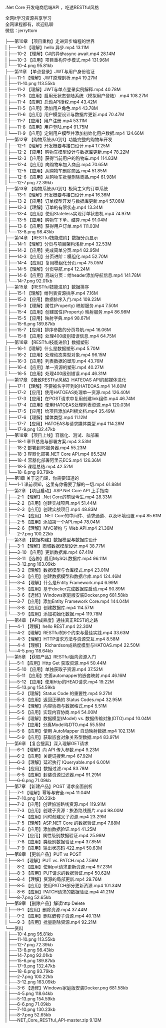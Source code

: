 .Net Core 开发电商后端API ，吃透RESTful风格

全网it学习资源共享学习<br>全网课程都有，欢迎私聊<br>微信：jerryttom<br>

├──第10章 【项目重构】走进异步编程的世界<br> | ├──10-1 【理解】hello 异步.mp4 13.11M<br> | ├──10-2 【理解】C#的异步async await.mp4 28.14M<br> | ├──10-3 【应用】项目重构异步模式.mp4 131.96M<br> | └──10-4.png 95.81kb<br> ├──第11章 【单点登录】JWT与用户身份验证<br> | ├──11-1 【理解】JWT原理剖析.mp4 19.27M<br> | ├──11-10.png 113.55kb<br> | ├──11-2 【理解】JWT与单点登录实例解释.mp4 40.78M<br> | ├──11-3 【应用】启用无状态登陆系统（模拟用户登陆）.mp4 108.27M<br> | ├──11-4 【应用】启动API授权.mp4 43.42M<br> | ├──11-5 【应用】添加用户角色.mp4 43.78M<br> | ├──11-6 【应用】用户模型设计与数据库更新.mp4 70.47M<br> | ├──11-7 【应用】用户注册.mp4 53.11M<br> | ├──11-8 【应用】用户登陆.mp4 91.75M<br> | └──11-9 【应用】定制用户模型并添加初始化用户数据.mp4 124.66M<br> ├──第12章 【购物系统从0到1】功能完整的购物车开发<br> | ├──12-1 【理解】开发概要与接口设计.mp4 17.25M<br> | ├──12-2 【应用】购物车模型设计与数据库更新.mp4 78.22M<br> | ├──12-3 【应用】获得当前用户的购物车.mp4 114.83M<br> | ├──12-4 【应用】向购物车加入商品.mp4 70.65M<br> | ├──12-5 【应用】从购物车删除商品.mp4 51.85M<br> | ├──12-6 【应用】从购物车批量删除商品.mp4 61.98M<br> | └──12-7.png 72.39kb<br> ├──第13章 【购物系统从0到1】极简主义的订单系统<br> | ├──13-1 【理解】开发概要与接口设计.mp4 16.36M<br> | ├──13-2 【应用】订单模型开发与数据库更新.mp4 57.06M<br> | ├──13-3 【理解】订单的有限状态.mp4 13.34M<br> | ├──13-4 【应用】使用Stateless实现订单状态机.mp4 74.97M<br> | ├──13-5 【应用】购物车下单、结算.mp4 91.04M<br> | ├──13-6 【应用】获得用户订单.mp4 111.03M<br> | └──13-8.png 98.43kb<br> ├──第14章 【RESTful技能进阶】数据分页显示<br> | ├──14-1 【理解】分页与项目架构浅析.mp4 32.53M<br> | ├──14-2 【应用】完成简单分页.mp4 82.95M<br> | ├──14-3 【应用】分页进阶：模组化.mp4 52.70M<br> | ├──14-4 【应用】复用模组化分页.mp4 75.05M<br> | ├──14-5 【理解】分页导航.mp4 12.24M<br> | ├──14-6 【应用】高端分页：给header添加导航信息.mp4 141.78M<br> | └──14-7.png 92.01kb<br> ├──第15章 【RESTful技能进阶】数据排序<br> | ├──15-1 【理解】给列表资源排序.mp4 7.16M<br> | ├──15-2 【应用】数据排序入门.mp4 109.23M<br> | ├──15-3 【理解】属性(Property) 映射服务.mp4 7.50M<br> | ├──15-4 【应用】创建属性(Property) 映射服务.mp4 86.98M<br> | ├──15-5 【应用】映射字典.mp4 98.67M<br> | ├──15-6.png 189.87kb<br> | ├──15-7 【应用】排序参数的分页导航.mp4 16.06M<br> | └──15-8 【应用】处理400级别错误信息.mp4 64.75M<br> ├──第16章 【RESTful技能进阶】数据塑形<br> | ├──16-1 【理解】什么是数据塑形.mp4 5.70M<br> | ├──16-2 【应用】处理动态类型对象.mp4 96.15M<br> | ├──16-3 【应用】列表数据的塑形.mp4 43.76M<br> | ├──16-4 【应用】单一资源的塑形.mp4 40.27M<br> | └──16-5 【应用】处理400级别错误.mp4 46.31M<br> ├──第17章 【极致RESTful风格】HATEOAS API的超媒体进化<br> | ├──17-1 【理解】不要被名字吓到的HATEOAS.mp4 14.60M<br> | ├──17-2 【应用】使用HATOEAS处理单一资源.mp4 126.40M<br> | ├──17-3 【应用】在POST请求中复用创建link组件.mp4 46.74M<br> | ├──17-4 【应用】使用HATOEAS处理列表资源.mp4 120.03M<br> | ├──17-5 【应用】给项目添加API根文档.mp4 35.49M<br> | ├──17-6 【理解】媒体类型.mp4 11.12M<br> | ├──17-7 【应用】HATOEAS与请求媒体类型.mp4 114.28M<br> | └──17-9.png 132.47kb<br> ├──第18章 【项目上线】容器化、测试、和部署<br> | ├──18-1 章节总览与部署方案.mp4 3.53M<br> | ├──18-2 部署到IIS服务器.mp4 55.23M<br> | ├──18-3 容器化部署.NET Core API.mp4 85.52M<br> | ├──18-4 容器化部署阿里云ECS.mp4 126.36M<br> | ├──18-5 课程总结.mp4 42.52M<br> | └──18-6.png 93.79kb<br> ├──第1章 关于这门课，你需要知道的<br> | └──1-1 课前须知，这里有你需要了解的一切.mp4 61.88M<br> ├──第2章 【项目启动】ASP.Net Core API 上手指南<br> | ├──2-1 【理解】.Net Core的前世今生.mp4 28.33M<br> | ├──2-2 【应用】创建实战项目.mp4 51.44M<br> | ├──2-3 【应用】创建实战项目.mp4 48.83M<br> | ├──2-4 【应用】.NET Core的中间件、请求通道、以及环境设置.mp4 85.61M<br> | ├──2-5 【应用】添加第一个API.mp4 78.04M<br> | ├──2-6 【理解】MVC架构 与 Web API.mp4 21.36M<br> | └──2-7.png 100.22kb<br> ├──第3章 【数据构建】数据模型与数据库设计<br> | ├──3-1 【理解】商城数据模型设计.mp4 38.77M<br> | ├──3-10 【应用】更新数据库.mp4 67.41M<br> | ├──3-11 【选修】启用MySQL数据库.mp4 96.11M<br> | ├──3-12.png 163.09kb<br> | ├──3-2 【理解】数据模型与仓库模式.mp4 23.01M<br> | ├──3-3 【应用】创建数据模型和数据仓库.mp4 124.46M<br> | ├──3-4 【理解】什么是Entity Framework.mp4 6.99M<br> | ├──3-5 【应用】基于docker完成数据库启动.mp4 90.89M<br> | ├──3-6 【选修】Windows家庭版安装Docker.png 681.58kb<br> | ├──3-7 【应用】添加Entity Framework Core.mp4 144.04M<br> | ├──3-8 【应用】创建数据库.mp4 114.57M<br> | └──3-9 【应用】添加初始化数据.mp4 119.78M<br> ├──第4章 【API成熟度】通往真正REST的之路<br> | ├──4-1 【理解】hello REST.mp4 22.30M<br> | ├──4-2 【理解】RESTful的6个约束与最佳实践.mp4 33.63M<br> | ├──4-3 【理解】HTTP请求方法与资源交互.mp4 8.58M<br> | ├──4-4 【理解】 Richardson成熟度模型与HATOAS.mp4 22.50M<br> | └──4-5.png 118.64kb<br> ├──第5章 【获取产品】RESTful面向资源入门<br> | ├──5-1 【应用】Http Get 获取资源.mp4 50.44M<br> | ├──5-10 【应用】单独获取子资源.mp4 37.52M<br> | ├──5-11 【应用】完善automapper的嵌套映射.mp4 46.16M<br> | ├──5-12 【应用】使用http的HEAD请求.mp4 19.22M<br> | ├──5-13.png 154.59kb<br> | ├──5-2 【理解】Status Code 的重要性.mp4 9.27M<br> | ├──5-3 【应用】返回正确的 Status Codes.mp4 32.95M<br> | ├──5-4 【理解】内容协商与数据格式.mp4 5.51M<br> | ├──5-5 【应用】实现内容协商.mp4 54.00M<br> | ├──5-6 【理解】数据模型(Model) vs. 数据传输对象(DTO).mp4 10.04M<br> | ├──5-7 【应用】分离Model与DTO.mp4 55.55M<br> | ├──5-8 【应用】使用 AutoMapper 自动映射数据.mp4 102.13M<br> | └──5-9 【应用】获取嵌套对象关系型数据.mp4 83.97M<br> ├──第6章 【复合搜索】深入理解GET请求<br> | ├──6-1 【理解】向 API 传入参数.mp4 9.23M<br> | ├──6-2 【应用】关键词搜索.mp4 67.92M<br> | ├──6-3 【理解】延迟执行 IQueryable.mp4 6.00M<br> | ├──6-4 【应用】数据过滤.mp4 83.78M<br> | ├──6-5 【应用】封装资源过滤器.mp4 91.29M<br> | └──6-6.png 71.09kb<br> ├──第7章 【新建产品】POST 请求全面剖析<br> | ├──7-1 【理解】幂等与安全.mp4 11.04M<br> | ├──7-10.png 130.23kb<br> | ├──7-2 【应用】创建旅游路线资源.mp4 119.91M<br> | ├──7-3 【应用】创建子资源：旅游路线图片.mp4 98.00M<br> | ├──7-4 【应用】同时创建父子资源.mp4 23.29M<br> | ├──7-5 【理解】ASP.NET Core 的数据验证.mp4 7.88M<br> | ├──7-6 【应用】添加数据验证.mp4 41.25M<br> | ├──7-7 【应用】属性级别数据验证.mp4 25.98M<br> | ├──7-8 【应用】类级别数据验证.mp4 37.85M<br> | └──7-9 【应用】输出状态码 422.mp4 50.63M<br> ├──第8章 【更新产品】PUT vs POST<br> | ├──8-1 【理解】PUT vs. PATCH.mp4 7.59M<br> | ├──8-2 【应用】使用put请求更新资源.mp4 97.23M<br> | ├──8-3 【应用】PUT请求的数据验证.mp4 50.62M<br> | ├──8-4 【理解】资源的局部更新.mp4 29.76M<br> | ├──8-5 【应用】使用PATCH部分更新资源.mp4 101.34M<br> | ├──8-6 【应用】PATCH请求的数据验证.mp4 41.21M<br> | └──8-7.png 52.65kb<br> ├──第9章 【删除产品】解读http Delete<br> | ├──9-1 【应用】删除资源.mp4 37.44M<br> | ├──9-2 【应用】删除嵌套子资源.mp4 40.13M<br> | └──9-3 【应用】批量删除资源.mp4 92.21M<br> └──资料<br> | ├──10-4.png 95.81kb<br> | ├──11-10.png 113.55kb<br> | ├──12-7.png 72.39kb<br> | ├──13-8.png 98.43kb<br> | ├──14-7.png 92.01kb<br> | ├──15-6.png 189.87kb<br> | ├──17-9.png 132.47kb<br> | ├──18-6.png 93.79kb<br> | ├──2-7.png 100.22kb<br> | ├──3-12.png 163.09kb<br> | ├──3-6 【选修】Windows家庭版安装Docker.png 681.58kb<br> | ├──4-5.png 118.64kb<br> | ├──5-13.png 154.59kb<br> | ├──6-6.png 71.09kb<br> | ├──7-10.png 130.23kb<br> | ├──8-7.png 52.65kb<br> | └──NET_Core_RESTful_API-master.zip 9.12M